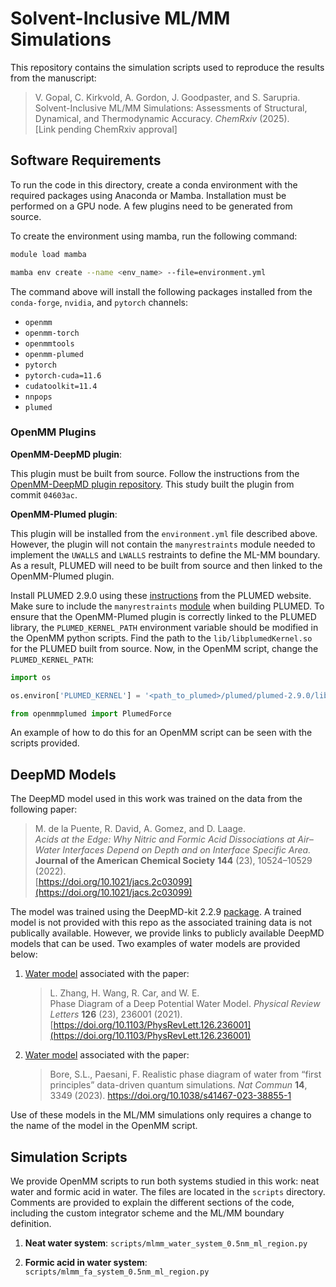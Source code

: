 # Solvent-Inclusive ML/MM Simulations

This repository contains the simulation scripts used to reproduce the results from the manuscript:

> V. Gopal, C. Kirkvold, A. Gordon, J. Goodpaster, and S. Sarupria.  
Solvent-Inclusive ML/MM Simulations: Assessments of Structural, Dynamical, and Thermodynamic Accuracy.
*ChemRxiv* (2025).  
[Link pending ChemRxiv approval]

## Software Requirements

To run the code in this directory, create a conda environment with the required packages using Anaconda or Mamba. Installation must be performed on a GPU node. A few plugins need to be generated from source.

To create the environment using mamba, run the following command:

```bash
module load mamba

mamba env create --name <env_name> --file=environment.yml
```

The command above will install the following packages installed from the `conda-forge`, `nvidia`, and `pytorch` channels:

- `openmm`
- `openmm-torch`
- `openmmtools`
- `openmm-plumed`
- `pytorch`
- `pytorch-cuda=11.6`
- `cudatoolkit=11.4`
- `nnpops`
- `plumed`

### OpenMM Plugins

**OpenMM-DeepMD plugin**:

This plugin must be built from source. Follow the instructions from the [OpenMM-DeepMD plugin repository](https://github.com/JingHuangLab/openmm_deepmd_plugin). This study built the plugin from commit `04603ac`.

**OpenMM-Plumed plugin**:

This plugin will be installed from the `environment.yml` file described above. However, the plugin will not contain the `manyrestraints` module needed to implement the `UWALLS` and `LWALLS` restraints to define the ML-MM boundary. As a result, PLUMED will need to be built from source and then linked to the OpenMM-Plumed plugin. 

Install PLUMED 2.9.0 using these [instructions](https://www.plumed.org/doc-v2.9/user-doc/html/_installation.html) from the PLUMED website. Make sure to include the `manyrestraints` [module](https://www.plumed.org/doc-v2.9/user-doc/html/mymodules.html) when building PLUMED. To ensure that the OpenMM-Plumed plugin is correctly linked to the PLUMED library, the `PLUMED_KERNEL_PATH` environment variable should be modified in the OpenMM python scripts. Find the path to the `lib/libplumedKernel.so` for the PLUMED built from source. Now, in the OpenMM script, change the `PLUMED_KERNEL_PATH`: 

```python
import os

os.environ['PLUMED_KERNEL'] = '<path_to_plumed>/plumed/plumed-2.9.0/lib/libplumedKernel.so'

from openmmplumed import PlumedForce
```
An example of how to do this for an OpenMM script can be seen with the scripts provided.

## DeepMD Models

The DeepMD model used in this work was trained on the data from the following paper: 

>M. de la Puente, R. David, A. Gomez, and D. Laage.  
*Acids at the Edge: Why Nitric and Formic Acid Dissociations at Air–Water Interfaces Depend on Depth and on Interface Specific Area.*  
**Journal of the American Chemical Society** **144** (23), 10524–10529 (2022).  
[https://doi.org/10.1021/jacs.2c03099](https://doi.org/10.1021/jacs.2c03099)

The model was trained using the DeepMD-kit 2.2.9 [package](https://deepmd.readthedocs.io/en/latest/). A trained model is not provided with this repo as the associated training data is not publically available. However, we provide links to publicly available DeepMD models that can be used. Two examples of water models are provided below:

1. [Water model](https://github.com/deepmodeling/dpgen/discussions/699) associated with the paper:  
   >L. Zhang, H. Wang, R. Car, and W. E.  
Phase Diagram of a Deep Potential Water Model.
*Physical Review Letters* **126** (23), 236001 (2021).  
[https://doi.org/10.1103/PhysRevLett.126.236001](https://doi.org/10.1103/PhysRevLett.126.236001)
2. [Water model](https://github.com/paesanilab/Data_Repository/tree/main/Quantum-phase-diagram-of-water/Deep_Neural_Network_Potential) associated with the paper:  
   >Bore, S.L., Paesani, F. Realistic phase diagram of water from “first principles” data-driven quantum simulations. *Nat Commun* **14**, 3349 (2023). https://doi.org/10.1038/s41467-023-38855-1

Use of these models in the ML/MM simulations only requires a change to the name of the model in the OpenMM script.

## Simulation Scripts

We provide OpenMM scripts to run both systems studied in this work: neat water and formic acid in water. The files are located in the `scripts` directory. Comments are provided to explain the different sections of the code, including the custom integrator scheme and the ML/MM boundary definition. 

1. **Neat water system**: `scripts/mlmm_water_system_0.5nm_ml_region.py`

2. **Formic acid in water system**: `scripts/mlmm_fa_system_0.5nm_ml_region.py`